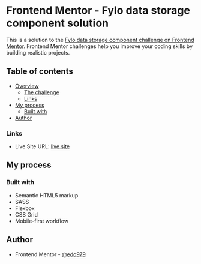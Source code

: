 # Frontend Mentor - Fylo data storage component solution

This is a solution to the [Fylo data storage component challenge on Frontend Mentor](https://www.frontendmentor.io/challenges/fylo-data-storage-component-1dZPRbV5n). Frontend Mentor challenges help you improve your coding skills by building realistic projects.

## Table of contents

- [Overview](#overview)
  - [The challenge](#the-challenge)
  - [Links](#links)
- [My process](#my-process)
  - [Built with](#built-with)
- [Author](#author)

### Links

- Live Site URL: [live site](https://edo979.github.io/fylo-data-storage-component-master/)

## My process

### Built with

- Semantic HTML5 markup
- SASS
- Flexbox
- CSS Grid
- Mobile-first workflow

## Author

- Frontend Mentor - [@edo979](https://www.frontendmentor.io/profile/edo979)

